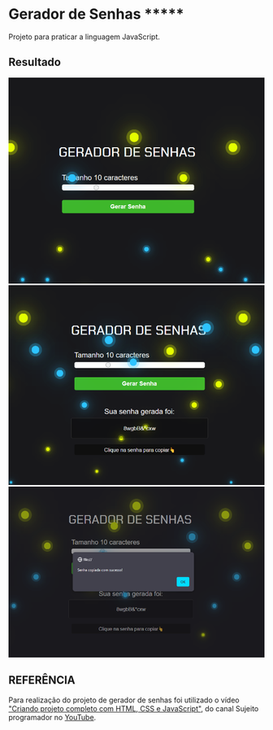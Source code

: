 # Gerador de Senhas *****
Projeto para praticar a linguagem JavaScript.  

## Resultado

<img src="./assets/img-README/gerador-1.png">  
<img src="./assets/img-README/gerador-2.png">  
<img src="./assets/img-README/gerador-3.png">

## REFERÊNCIA
Para realização do projeto de gerador de senhas foi utilizado o vídeo ["Criando projeto completo com HTML, CSS e JavaScript"](https://www.youtube.com/watch?v=i6t2jaRxos4), do canal Sujeito programador no [YouTube](https://www.youtube.com/).